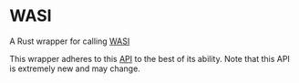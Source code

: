 # WASI

A Rust wrapper for calling [WASI](https://wasi.dev)

This wrapper adheres to this [API](https://github.com/CraneStation/wasmtime/blob/master/docs/WASI-api.md) to the best of its ability. Note that this API is extremely new and may change.
